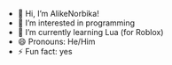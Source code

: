 - 👋 Hi, I’m AlikeNorbika!
- 👀 I’m interested in programming
- 🌱 I’m currently learning Lua (for Roblox)
- 😄 Pronouns: He/Him
- ⚡ Fun fact: yes

<!---
alikenorbika123/alikenorbika123 is a ✨ special ✨ repository because its `README.md` (this file) appears on your GitHub profile.
You can click the Preview link to take a look at your changes.
--->

